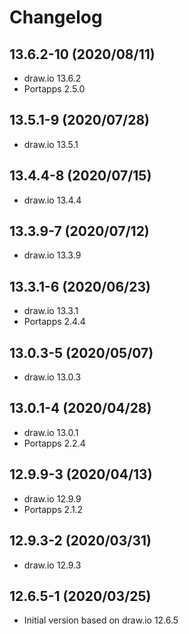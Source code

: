 # Changelog

## 13.6.2-10 (2020/08/11)

* draw.io 13.6.2
* Portapps 2.5.0

## 13.5.1-9 (2020/07/28)

* draw.io 13.5.1

## 13.4.4-8 (2020/07/15)

* draw.io 13.4.4

## 13.3.9-7 (2020/07/12)

* draw.io 13.3.9

## 13.3.1-6 (2020/06/23)

* draw.io 13.3.1
* Portapps 2.4.4

## 13.0.3-5 (2020/05/07)

* draw.io 13.0.3

## 13.0.1-4 (2020/04/28)

* draw.io 13.0.1
* Portapps 2.2.4

## 12.9.9-3 (2020/04/13)

* draw.io 12.9.9
* Portapps 2.1.2

## 12.9.3-2 (2020/03/31)

* draw.io 12.9.3

## 12.6.5-1 (2020/03/25)

* Initial version based on draw.io 12.6.5
